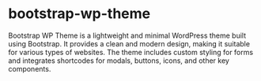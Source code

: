 # bootstrap-wp-theme
Bootstrap WP Theme is a lightweight and minimal WordPress theme built using Bootstrap. It provides a clean and modern design, making it suitable for various types of websites. The theme includes custom styling for forms and integrates shortcodes for modals, buttons, icons, and other key components.
